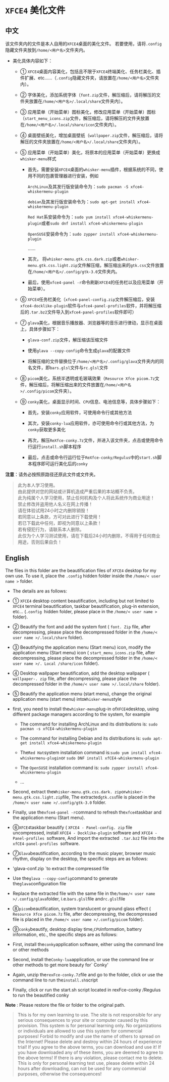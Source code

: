 # `XFCE4` 美化文件

## 中文

该文件夹内的文件是本人自用的`XFCE4`桌面的美化文件。
若要使用，请将`.config`隐藏文件夹放到`/home/<用户名>`文件夹内。

- 美化具体内容如下：
  
  - ① `XFCE4`桌面内容美化，包括且不限于`XFCE4`终端美化、任务栏美化、插件扩展、etc……（`.config`隐藏文件夹，请放置在`/home/<用户名>`文件夹内）。
  
  - ② 字体美化，添加系统字体（`font.zip`文件，解压缩后，请将解压的文件夹放置在`/home/<用户名>/.local/share`文件夹内）。
  
  - ③ 应用菜单（开始菜单）图标美化，修改应用菜单（开始菜单）图标（`start_menu_icons.zip`文件，解压缩后，请将解压的文件夹放置在`/home/<用户名>/.local/share/icon`文件夹内）。
  
  - ④ 桌面壁纸美化，增加桌面壁纸（`wallpaper.zip`文件，解压缩后，请将解压的文件夹放置在`/home/<用户名>/.local/share`文件夹内）。
  
  - ⑤ 应用菜单（开始菜单）美化，将原本的应用菜单（开始菜单）更换成`whisker-menu`样式
    
    - 首先，需要安装`XFCE4`桌面的`whisker-menu`插件，根据系统的不同，使用不同的包裹管理器进行安装，例如
      
      `ArchLinux`及其发行版安装命令为：`sudo pacman -S xfce4-whiskermenu-plugin`
      
      `debian`及其发行版安装命令为：`sudo apt-get install xfce4-whiskermenu-plugin`
      
      `Red Hat`系安装命令为：`sudo yum install xfce4-whiskermenu-plugin`或者`sudo dnf install xfce4-whiskermenu-plugin`
      
      `OpenSUSE`安装命令为：`sudo zypper install xfce4-whiskermenu-plugin`
      
      ……
    
    - 其次， 将`whisker-menu.gtk.css.dark.zip`或者`whisker-menu.gtk.css.light.zip`文件解压缩，解压缩出来的`gtk.css`文件放置在`/home/<用户名>/.config/gtk-3.0`文件夹内。
    
    - 最后，使用`xfce4-panel -r`命令刷新`XFCE4`的任务栏以及应用菜单（开始菜单）。
  
  - ⑥ `XFCE4`任务栏美化（`xfce4-panel-config.zip`文件解压缩后，安装`xfce4-docklike-plugin`软件与`xfce4-panel-profiles`软件，并将解压缩后的`.tar.bz2`文件导入到`xfce4-panel-profiles`软件即可）
  
  - ⑦ `glava`美化，根据音乐播放器、浏览器等的音乐进行律动，显示在桌面上，具体步骤如下：
    
    - `glava-conf.zip`文件，解压缩该压缩文件
    
    - 使用`glava --copy-config`命令生成`glava`的配置文件
    
    - 将解压缩的文件替换位于`/home/<用户名>/.config/glava`文件夹内的同名文件，即`bars.glsl`文件与`rc.glsl`文件
  
  - ⑧ `picom`美化，系统半透明或毛玻璃效果（`Resource Xfce picom.7z`文件，解压缩后，将解压缩出来的文件放置在`/home/<用户名>/.config/picom`文件夹）。
  
  - ⑨ `conky`美化，桌面显示时间、`CPU`信息、电池信息等，具体步骤如下：
    
    - 首先，安装`conky`应用软件，可使用命令行或其他方法
    
    - 其次，安装`conky-lua`应用软件，亦可使用命令行或其他方法，为`conky`获取更多美化
    
    - 再次，解压`ReXfce-conky.7z`文件，并进入该文件夹，点击或使用命令行运行`install.sh`脚本程序
    
    - 最后，点击或命令行运行位于`ReXfce-conky/Regulus`中的`start.sh`脚本程序即可运行美化后的`conky`

**注意**：请务必按照原路径还原此文件或文件夹。

> 此为本人学习使用。  
> 由此提供对您的网站或计算机造成严重后果的本站概不负责。  
> 此为纯属个人学习使用，禁止任何机构及个人将此系统作为商业用途！  
> 禁止修改并盗用他人名义在网上传播！  
> 请在体验试用24小时之内删除销毁！  
> 若同意以上条款，方可对此进行下载使用！  
> 若已下载此中任何，即视为同意以上条款！  
> 若有侵犯行为，请联系本人删除。  
> 此仅为个人学习测试使用，请在下载后24小时内删除，不得用于任何商业用途，否则后果自负！

## English

The files in this folder are the beautification files of `XFCE4` desktop for my own use.
To use it, place the `.config` hidden folder inside the `/home/< user name >` folder.

- The details are as follows:

- ① `XFCE4` desktop content beautification, including but not limited to `XFCE4` terminal beautification, taskbar beautification, plug-in extension, etc... (`.config `hidden folder, please place in the `/home/< user name >` folder).

- ② Beautify the font and add the system font ( `font. Zip` file, after decompressing, please place the decompressed folder in the `/home/< user name >/.local/share` folder).

- ③ Beautifying the application menu (Start menu) icon, modify the application menu (Start menu) icon ( `start_menu_icons.zip` file, after decompressing, please place the decompressed folder in the `/home/< user name >/. Local /share/icon` folder).

- ④ Desktop wallpaper beautification, add the desktop wallpaper ( `wallpaper-. zip` file, after decompressing, please place the decompressed folder in the `/home/< user name >/.local/share` folder).

- ⑤ Beautify the application menu (start menu), change the original application menu (start menu) into` Whisker-menu `style

- first, you need to install the` whisker-menu `plug-in of` XFCE4 `desktop, using different package managers according to the system, for example
  
  - The command for installing ArchLinux and its distributions is: `sudo pacman -s xfCE4-whiskermenu-plugin`
  
  - The command for installing Debian and its distributions is: `sudo apt-get install xfce4-whiskermenu-plugin`
  
  - The` Red Hat `system installation command is:` sudo yum install xfce4-whiskermenu-plugin `or `sudo DNF install xfCE4-whiskermenu-plugin`
  
  - The `OpenSUSE` installation command is: `sudo zypper install xfce4-whiskermenu-plugin` 
  
  - ...

- Second, extract the` Whisker-menu.gtk.css.dark. zip `or` whisker-menu.gtk.css.light.zip `file, The extracted` gtk.css `file is placed in the` /home/< user name >/.config/gtk-3.0`  folder.

- Finally, use the` xfce4-panel -r `command to refresh the` xfce4 `taskbar and the application menu (Start menu).

- ⑥` XFCE4 `taskbar beautify ( `XFCE4 - Panel-config. zip` file uncompressed, install `XFCE4 - Docklike-plugin` software and `XFCE4 - Panel-profiles `software, And import the extracted` .tar.bz2` file into the `xfCE4-panel-profiles `software.

- ⑦` Glava `beautification, according to the music player, browser music rhythm, display on the desktop, the specific steps are as follows:

- 'glava-conf.zip `to extract the compressed file

- Use the` glava --copy-config `command to generate the` glava `configuration file

- Replace the extracted file with the same file in the` /home/< user name >/.config/glava `folder, i.e.` bars.glsl `file and` rc.glsl `file

- ⑧` picom `beautification, system translucent or ground glass effect ( `Resource Xfce picom.7z` file, after decompressing, the decompressed file is placed in the `/home/< user name >/.config/picom` folder).

- ⑨` conky `beautify, desktop display time,` CPU `information, battery information, etc., the specific steps are as follows:

- First, install the` conky `application software, either using the command line or other methods

- Second, install the` Conky-lua `application, or use the command line or other methods to get more beauty for` Conky'

- Again, unzip the` rexFce-conky.7z `file and go to the folder, click or use the command line to run the` install.sh `script

- Finally, click or run the start.sh script located in rexFce-conky /Regulus to run the beautified conky

**Note** : Please restore the file or folder to the original path.

> This is for my own learning to use.
> The site is not responsible for any serious consequences to your site or computer caused by this provision.
> This system is for personal learning only. No organizations or individuals are allowed to use this system for commercial purposes!
> Forbid to modify and use the name of others to spread on the Internet!
> Please delete and destroy within 24 hours of experience trial!
> If you agree to the above terms, you can download and use it!
> If you have downloaded any of these items, you are deemed to agree to the above terms!
> If there is any violation, please contact me to delete.
> This is only for personal learning test use, please delete within 24 hours after downloading, can not be used for any commercial purposes, otherwise the consequences!